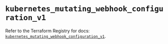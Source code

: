 # `kubernetes_mutating_webhook_configuration_v1`

Refer to the Terraform Registry for docs: [`kubernetes_mutating_webhook_configuration_v1`](https://registry.terraform.io/providers/hashicorp/kubernetes/2.34.0/docs/resources/mutating_webhook_configuration_v1).
